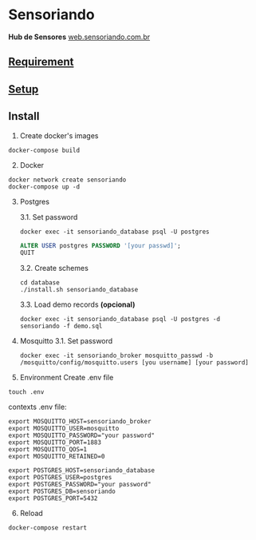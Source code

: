 # Sensoriando
**Hub de Sensores**
[web.sensoriando.com.br](http://web.sensoriando.com.br)

## [Requirement](doc/requirement.md)

## [Setup](doc/setup.md)

## Install

1. Create docker's images
```console
docker-compose build
```

2. Docker
```console
docker network create sensoriando
docker-compose up -d
```

3. Postgres

    3.1. Set password 
    ```console 
    docker exec -it sensoriando_database psql -U postgres
    ```

    ```SQL
    ALTER USER postgres PASSWORD '[your passwd]';
    QUIT
    ```

    3.2. Create schemes
    ```console
    cd database
    ./install.sh sensoriando_database
    ```

    3.3. Load demo records **(opcional)**
    ```console
    docker exec -it sensoriando_database psql -U postgres -d sensoriando -f demo.sql
    ```

4. Mosquitto
    3.1. Set password 
    ```console 
    docker exec -it sensoriando_broker mosquitto_passwd -b /mosquitto/config/mosquitto.users [you username] [your password]
    ```

5. Environment
Create .env file

```console
touch .env
```

contexts .env file:
```console
export MOSQUITTO_HOST=sensoriando_broker
export MOSQUITTO_USER=mosquitto
export MOSQUITTO_PASSWORD="your password"
export MOSQUITTO_PORT=1883
export MOSQUITTO_QOS=1
export MOSQUITTO_RETAINED=0

export POSTGRES_HOST=sensoriando_database
export POSTGRES_USER=postgres
export POSTGRES_PASSWORD="your password"
export POSTGRES_DB=sensoriando
export POSTGRES_PORT=5432
```

6. Reload
```console
docker-compose restart
```

